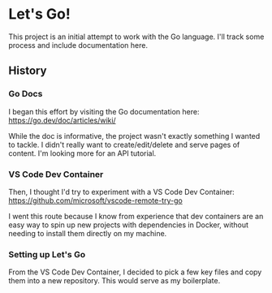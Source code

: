 # Let's Go!

This project is an initial attempt to work with the Go language. I'll track some process and include documentation here.

## History

### Go Docs

I began this effort by visiting the Go documentation here: https://go.dev/doc/articles/wiki/

While the doc is informative, the project wasn't exactly something I wanted to tackle. I didn't really want to create/edit/delete and serve pages of content. I'm looking more for an API tutorial.

### VS Code Dev Container 

Then, I thought I'd try to experiment with a VS Code Dev Container: https://github.com/microsoft/vscode-remote-try-go

I went this route because I know from experience that dev containers are an easy way to spin up new projects with dependencies in Docker, without needing to install them directly on my machine.

### Setting up Let's Go

From the VS Code Dev Container, I decided to pick a few key files and copy them into a new repository. This would serve as my boilerplate.
